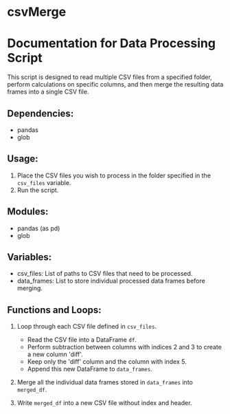 # csvMerge

Documentation for Data Processing Script
========================================

This script is designed to read multiple CSV files from a specified folder, perform
calculations on specific columns, and then merge the resulting data frames into a single
CSV file.

Dependencies:
-------------
- pandas
- glob

Usage:
------
1. Place the CSV files you wish to process in the folder specified in the `csv_files` variable.
2. Run the script.

Modules:
--------
- pandas (as pd)
- glob

Variables:
----------
- csv_files: List of paths to CSV files that need to be processed.
- data_frames: List to store individual processed data frames before merging.

Functions and Loops:
--------------------
1. Loop through each CSV file defined in `csv_files`.
    - Read the CSV file into a DataFrame `df`.
    - Perform subtraction between columns with indices 2 and 3 to create a new column 'diff'.
    - Keep only the 'diff' column and the column with index 5.
    - Append this new DataFrame to `data_frames`.

2. Merge all the individual data frames stored in `data_frames` into `merged_df`.
3. Write `merged_df` into a new CSV file without index and header.


